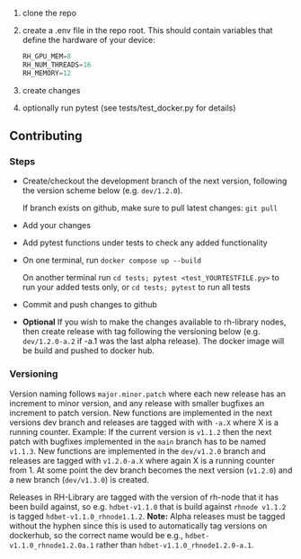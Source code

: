 1. clone the repo
2. create a .env file in the repo root. This should contain variables that define the hardware of your device:

    ```python
    RH_GPU_MEM=8
    RH_NUM_THREADS=16
    RH_MEMORY=12
    ```
3. create changes
4. optionally run pytest (see tests/test_docker.py for details)

## Contributing

### Steps
- Create/checkout the development branch of the next version, following the version scheme below (e.g. `dev/1.2.0`). 

  If branch exists on github, make sure to pull latest changes: `git pull`
- Add your changes
- Add pytest functions under tests to check any added functionality
- On one terminal, run `docker compose up --build`

  On another terminal run `cd tests; pytest <test_YOURTESTFILE.py>` to run your added tests only, or `cd tests; pytest` to run all tests
- Commit and push changes to github
- **Optional** If you wish to make the changes available to rh-library nodes, then create release with tag following the versioning below (e.g. `dev/1.2.0-a.2` if -a.1 was the last alpha release). The docker image will be build and pushed to docker hub.

### Versioning
Version naming follows `major.minor.patch` where each new release has an increment to minor version, and any release with smaller bugfixes an increment to patch version. New functions are implemented in the next versions dev branch and releases are tagged with with `-a.X` where X is a running counter. 
Example: If the current version is `v1.1.2` then the next patch with bugfixes implemented in the `main` branch has to be named `v1.1.3`. New functions are implemented in the `dev/v1.2.0` branch and releases are tagged with `v1.2.0-a.X` where again X is a running counter from 1. At some point the dev branch becomes the next version (`v1.2.0`) and a new branch (`dev/v1.3.0`) is created.

Releases in RH-Library are tagged with the version of rh-node that it has been build against, so e.g. `hdbet-v1.1.0` that is build against `rhnode v1.1.2` is tagged `hdbet-v1.1.0_rhnode1.1.2`. <b>Note:</b> Alpha releases must be tagged without the hyphen since this is used to automatically tag versions on dockerhub, so the correct name would be e.g., `hdbet-v1.1.0_rhnode1.2.0a.1` rather than `hdbet-v1.1.0_rhnode1.2.0-a.1`.